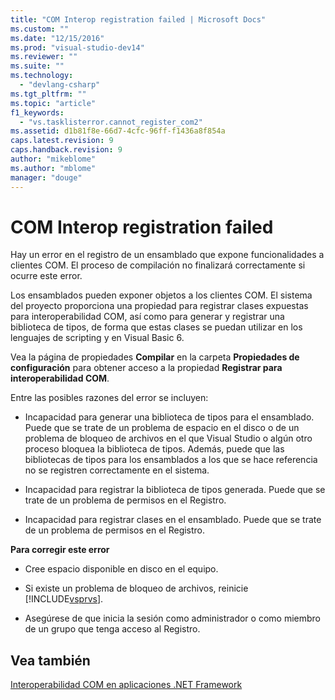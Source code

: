 ```yaml
---
title: "COM Interop registration failed | Microsoft Docs"
ms.custom: ""
ms.date: "12/15/2016"
ms.prod: "visual-studio-dev14"
ms.reviewer: ""
ms.suite: ""
ms.technology: 
  - "devlang-csharp"
ms.tgt_pltfrm: ""
ms.topic: "article"
f1_keywords: 
  - "vs.tasklisterror.cannot_register_com2"
ms.assetid: d1b81f8e-66d7-4cfc-96ff-f1436a8f854a
caps.latest.revision: 9
caps.handback.revision: 9
author: "mikeblome"
ms.author: "mblome"
manager: "douge"
---
```

# COM Interop registration failed
Hay un error en el registro de un ensamblado que expone funcionalidades a clientes COM.  El proceso de compilación no finalizará correctamente si ocurre este error.  
  
 Los ensamblados pueden exponer objetos a los clientes COM.  El sistema del proyecto proporciona una propiedad para registrar clases expuestas para interoperabilidad COM, así como para generar y registrar una biblioteca de tipos, de forma que estas clases se puedan utilizar en los lenguajes de scripting y en Visual Basic 6.  
  
 Vea la página de propiedades **Compilar** en la carpeta **Propiedades de configuración** para obtener acceso a la propiedad **Registrar para interoperabilidad COM**.  
  
 Entre las posibles razones del error se incluyen:  
  
-   Incapacidad para generar una biblioteca de tipos para el ensamblado.  Puede que se trate de un problema de espacio en el disco o de un problema de bloqueo de archivos en el que Visual Studio o algún otro proceso bloquea la biblioteca de tipos.  Además, puede que las bibliotecas de tipos para los ensamblados a los que se hace referencia no se registren correctamente en el sistema.  
  
-   Incapacidad para registrar la biblioteca de tipos generada.  Puede que se trate de un problema de permisos en el Registro.  
  
-   Incapacidad para registrar clases en el ensamblado.  Puede que se trate de un problema de permisos en el Registro.  
  
 **Para corregir este error**  
  
-   Cree espacio disponible en disco en el equipo.  
  
-   Si existe un problema de bloqueo de archivos, reinicie [!INCLUDE[vsprvs](../code-quality/includes/vsprvs_md.md)].  
  
-   Asegúrese de que inicia la sesión como administrador o como miembro de un grupo que tenga acceso al Registro.  
  
## Vea también  
 [Interoperabilidad COM en aplicaciones .NET Framework](/dotnet/visual-basic/programming-guide/com-interop/com-interoperability-in-net-framework-applications)
